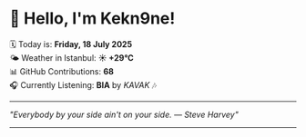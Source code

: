 # 👋 Hello, I'm Kekn9ne!

🗓️ Today is: **Friday, 18 July 2025**  
🌤️ Weather in Istanbul: **☀️   +29°C**  
📊 GitHub Contributions: **68**  
🎧 Currently Listening: **BIA** by *KAVAK* 🎶

---

_"Everybody by your side ain't on your side. — *Steve Harvey*"_

---
